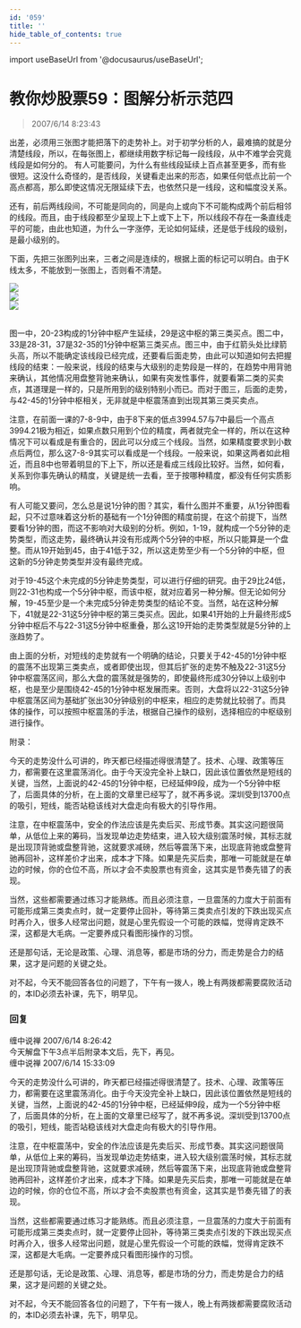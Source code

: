 ```yaml
---
id: '059'
title: ''
hide_table_of_contents: true
---
```


import useBaseUrl from '@docusaurus/useBaseUrl';

# 教你炒股票59：图解分析示范四

> 2007/6/14 8:23:43

出差，必须用三张图才能把落下的走势补上。对于初学分析的人，最难搞的就是分清楚线段，所以，在每张图上，都继续用数字标记每一段线段，从中不难学会究竟线段是如何分的。
有人可能要问，为什么有些线段延续上百点甚至更多，而有些很短。这没什么奇怪的，是否线段，关键看走出来的形态，如果任何低点比前一个高点都高，那么即使这情况无限延续下去，也依然只是一线段，这和幅度没关系。

还有，前后两线段间，不可能是同向的，同是向上或向下不可能构成两个前后相邻的线段。而且，由于线段都至少呈现上下上或下上下，所以线段不存在一条直线走平的可能，由此也知道，为什么一字涨停，无论如何延续，还是低于线段的级别，是最小级别的。

下面，先把三张图列出来，三者之间是连续的，根据上面的标记可以明白。由于K线太多，不能放到一张图上，否则看不清楚。

<div style={{textAlign: 'left'}}>
<img src={useBaseUrl('/img/stocks/059/szzs_1f_1.jpeg')} /> <br/>
<img src={useBaseUrl('/img/stocks/059/szzs_1f_2.jpeg')} /> <br/>
<img src={useBaseUrl('/img/stocks/059/szzs_1f_3.jpeg')} /> <br/><br/>
</div>

图一中，20-23构成的1分钟中枢产生延续，29是这中枢的第三类买点。图二中，33是28-31，37是32-35的1分钟中枢第三类买点。图三中，由于红箭头处比绿箭头高，所以不能确定该线段已经完成，还要看后面走势，由此可以知道如何去把握线段的结束：一般来说，线段的结束与大级别的走势段是一样的，在趋势中用背驰来确认，其他情况用盘整背驰来确认，如果有突发性事件，就要看第二类的买卖点，其道理是一样的，只是所用到的级别特别小而已。而对于图三，后面的走势，与42-45的1分钟中枢相关，无非就是中枢震荡直到出现其第三类买卖点。

注意，在前面一课的7-8-9中，由于8下来的低点3994.57与7中最后一个高点3994.21极为相近，如果点数只用到个位的精度，两者就完全一样的，所以在这种情况下可以看成是有重合的，因此可以分成三个线段。当然，如果精度要求到小数点后两位，那么这7-8-9其实可以看成是一个线段。一般来说，如果这两者如此相近，而且8中也带着明显的下上下，所以还是看成三线段比较好。当然，如何看，关系到你事先确认的精度，关键是统一去看，至于按哪种精度，都没有任何实质影响。

有人可能又要问，怎么总是说1分钟的图？其实，看什么图并不重要，从1分钟图看起，只不过意味着这分析的基础有一个1分钟图的精度前提，在这个前提下，当然要看1分钟的图，而这不影响对大级别的分析。例如，1-19，就构成一个5分钟的走势类型，而这走势，最终确认并没有形成两个5分钟的中枢，所以只能算是一个盘整。而从19开始到45，由于41低于32，所以这走势至少有一个5分钟的中枢，但这新的5分钟走势类型并没有最终完成。

对于19-45这个未完成的5分钟走势类型，可以进行仔细的研究。由于29比24低，则22-31也构成一个5分钟中枢，而该中枢，就对应着另一种分解。但无论如何分解，19-45至少是一个未完成5分钟走势类型的结论不变。当然，站在这种分解下，41就是22-31这5分钟中枢的第三类买点。因此，如果41开始的上升最终形成5分钟中枢后不与22-31这5分钟中枢重叠，那么这19开始的走势类型就是5分钟的上涨趋势了。

由上面的分析，对短线的走势就有一个明确的结论，只要关于42-45的1分钟中枢的震荡不出现第三类卖点，或者即使出现，但其后扩张的走势不触及22-31这5分钟中枢震荡区间，那么大盘的震荡就是强势的，即使最终形成30分钟以上级别中枢，也是至少是围绕42-45的1分钟中枢发展而来。否则，大盘将以22-31这5分钟中枢震荡区间为基础扩张出30分钟级别的中枢来，相应的走势就比较弱了。而具体的操作，可以按照中枢震荡的手法，根据自己操作的级别，选择相应的中枢级别进行操作。

<div style={{color: '#FF0000', fontSize: '16px', fontWeight: '500'}}>

附录：

今天的走势没什么可讲的，昨天都已经描述得很清楚了。技术、心理、政策等压力，都需要在这里震荡消化。由于今天没完全补上缺口，因此该位置依然是短线的关键，当然，上面说的42-45的1分钟中枢，已经延伸9段，成为一个5分钟中枢了，后面具体的分析，在上面的文章里已经写了，就不再多说。深圳受到13700点的吸引，短线，能否站稳该线对大盘走向有极大的引导作用。

注意，在中枢震荡中，安全的作法应该是先卖后买、形成节奏。其实这问题很简单，从低位上来的筹码，当发现单边走势结束，进入较大级别震荡时候，其标志就是出现顶背驰或盘整背驰，这就要求减磅，然后等震荡下来，出现底背驰或盘整背驰再回补，这样差价才出来，成本才下降。如果是先买后卖，那唯一可能就是在单边的时候，你的仓位不高，所以才会不卖股票也有资金，这其实是节奏先错了的表现。

当然，这些都需要通过练习才能熟练。而且必须注意，一旦震荡的力度大于前面有可能形成第三类卖点时，就一定要停止回补，等待第三类卖点引发的下跌出现买点时再介入，很多人经常出问题，就是心里先假设一个可能的跌幅，觉得肯定跌不深，这都是大毛病。一定要养成只看图形操作的习惯。

还是那句话，无论是政策、心理、消息等，都是市场的分力，而走势是合力的结果，这才是问题的关键之处。

对不起，今天不能回答各位的问题了，下午有一拨人，晚上有两拨都需要腐败活动的，本ID必须去补课，先下，明早见。

</div>

### 回复

<div class='blog-comment'>
<span class='blog-comment-chan'>缠中说禅</span> 2007/6/14 8:26:42<br/>
今天解盘下午3点半后附录本文后，先下，再见。
</div>

<div class='blog-comment'>
<span class='blog-comment-chan'>缠中说禅</span> 2007/6/14 15:33:09<br/>

今天的走势没什么可讲的，昨天都已经描述得很清楚了。技术、心理、政策等压力，都需要在这里震荡消化。由于今天没完全补上缺口，因此该位置依然是短线的关键，当然，上面说的42-45的1分钟中枢，已经延伸9段，成为一个5分钟中枢了，后面具体的分析，在上面的文章里已经写了，就不再多说。深圳受到13700点的吸引，短线，能否站稳该线对大盘走向有极大的引导作用。

 
注意，在中枢震荡中，安全的作法应该是先卖后买、形成节奏。其实这问题很简单，从低位上来的筹码，当发现单边走势结束，进入较大级别震荡时候，其标志就是出现顶背驰或盘整背驰，这就要求减磅，然后等震荡下来，出现底背驰或盘整背驰再回补，这样差价才出来，成本才下降。如果是先买后卖，那唯一可能就是在单边的时候，你的仓位不高，所以才会不卖股票也有资金，这其实是节奏先错了的表现。

 
当然，这些都需要通过练习才能熟练。而且必须注意，一旦震荡的力度大于前面有可能形成第三类卖点时，就一定要停止回补，等待第三类卖点引发的下跌出现买点时再介入，很多人经常出问题，就是心里先假设一个可能的跌幅，觉得肯定跌不深，这都是大毛病。一定要养成只看图形操作的习惯。

 
还是那句话，无论是政策、心理、消息等，都是市场的分力，而走势是合力的结果，这才是问题的关键之处。

 
对不起，今天不能回答各位的问题了，下午有一拨人，晚上有两拨都需要腐败活动的，本ID必须去补课，先下，明早见。
</div>